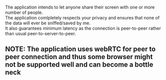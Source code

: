 The application intends to let anyone share their screen with one or more number of people.  
The application comlpletely respects your privacy and ensures that none of the data will ever be sniffed/saved by me.  
It also guarantees minimum latency as the connection is peer-to-peer rather than usual peer-to-server-to-peer.  


## NOTE: The application uses webRTC for peer to peer connection and thus some browser might not be supported well and can become a bottle neck